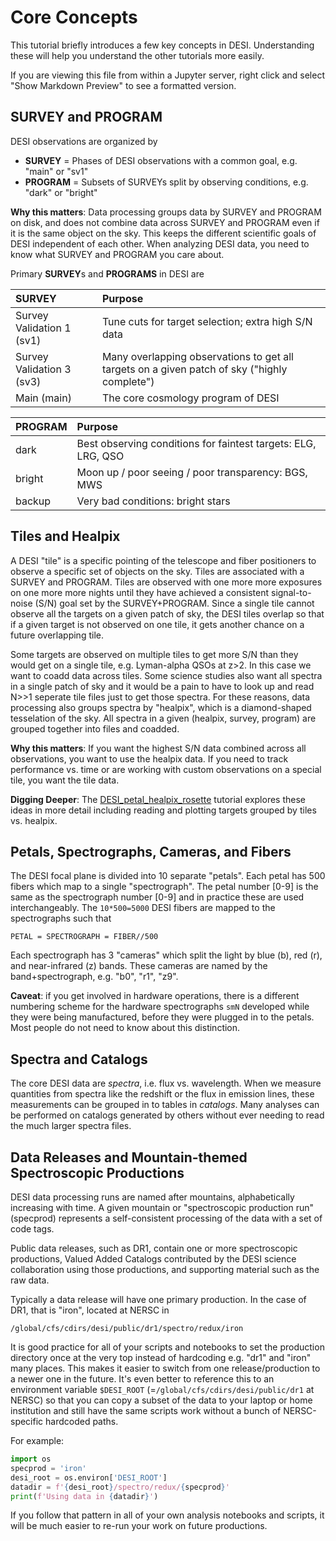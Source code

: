 # Core Concepts

This tutorial briefly introduces a few key concepts in DESI.
Understanding these will help you understand the other tutorials more easily.

If you are viewing this file from within a Jupyter server,
right click and select "Show Markdown Preview" to see a formatted version.

## SURVEY and PROGRAM

DESI observations are organized by
  * **SURVEY** = Phases of DESI observations with a common goal, e.g. "main" or "sv1"
  * **PROGRAM** = Subsets of SURVEYs split by observing conditions, e.g. "dark" or "bright"

**Why this matters**: Data processing groups data by SURVEY and PROGRAM on disk,
and does not combine data across SURVEY and PROGRAM even if it is the same
object on the sky.  This keeps the different scientific goals of DESI
independent of each other.  When analyzing DESI data, you need to know what
SURVEY and PROGRAM you care about.

Primary **SURVEY**s and **PROGRAMS** in DESI are

| SURVEY | Purpose |
| :---- | :--- |
| Survey Validation 1 (sv1) | Tune cuts for target selection; extra high S/N data |
| Survey Validation 3 (sv3) | Many overlapping observations to get all targets on a given patch of sky ("highly complete") |
| Main (main)               | The core cosmology program of DESI |

| PROGRAM | Purpose |
| :----  | :--- |
| dark   | Best observing conditions for faintest targets: ELG, LRG, QSO |
| bright | Moon up / poor seeing / poor transparency: BGS, MWS |
| backup | Very bad conditions: bright stars |

## Tiles and Healpix

A DESI "tile" is a specific pointing of the telescope and fiber positioners to
observe a specific set of objects on the sky.  Tiles are associated with a
SURVEY and PROGRAM.  Tiles are observed with one more more exposures on
one more more nights until they have achieved a consistent signal-to-noise (S/N) goal
set by the SURVEY+PROGRAM. Since a single tile cannot observe all the targets on
a given patch of sky, the DESI tiles overlap so that if a given target is not observed
on one tile, it gets another chance on a future overlapping tile.

Some targets are observed on multiple tiles to get more S/N than they would get on
a single tile, e.g. Lyman-alpha QSOs at z>2.  In this case we want to coadd data
across tiles. Some science studies also want all spectra in a single patch of sky
and it would be a pain to have to look up and read N>>1 seperate tile files just to
get those spectra.  For these reasons, data processing also groups spectra by
"healpix", which is a diamond-shaped tesselation of the sky.  All spectra in a given (healpix, survey, program) are grouped together into files and coadded.

**Why this matters**: If you want the highest S/N data combined across all observations, you want to use the healpix data.  If you need to track performance vs. time or are working with
custom observations on a special tile, you want the tile data.

**Digging Deeper**: The [DESI_petal_healpix_rosette](EDR/DESI_petal_healpix_rosette.ipynb) tutorial explores these ideas in more detail including reading and plotting targets grouped by tiles vs. healpix.


## Petals, Spectrographs, Cameras, and Fibers

The DESI focal plane is divided into 10 separate "petals".
Each petal has 500 fibers which map to a single "spectrograph".
The petal number [0-9] is the same as the spectrograph number [0-9]
and in practice these are used interchangeably.
The `10*500=5000` DESI fibers are mapped to the spectrographs such that
```
PETAL = SPECTROGRAPH = FIBER//500
```

Each spectrograph has 3 "cameras" which split the light by blue (b), red (r), and near-infrared (z) bands.  These cameras are named by the band+spectrograph, e.g. "b0", "r1", "z9".


**Caveat**: if you get involved in hardware operations, there is a different numbering
scheme for the hardware spectrographs `smN` developed while they were being manufactured,
before they were plugged in to the petals.  Most people do not need to know about this
distinction.

## Spectra and Catalogs

The core DESI data are *spectra*, i.e. flux vs. wavelength.
When we measure quantities from spectra like the redshift or the flux in emission lines,
these measurements can be grouped in to tables in *catalogs*.  Many analyses can be
performed on catalogs generated by others without ever needing to read the much larger spectra files.

## Data Releases and Mountain-themed Spectroscopic Productions

DESI data processing runs are named after mountains, alphabetically increasing with time.
A given mountain or "spectroscopic production run" (specprod) represents a self-consistent
processing of the data with a set of code tags.

Public data releases, such as DR1, contain one or more spectroscopic productions, Valued Added Catalogs contributed
by the DESI science collaboration using those productions, and supporting material such as the raw data.

Typically a data release will have one primary production.  In the case of DR1, that is "iron", located at NERSC in

```
/global/cfs/cdirs/desi/public/dr1/spectro/redux/iron
```

It is good practice for all of your scripts and notebooks to set the production directory once at the very top instead of hardcoding e.g. "dr1" and "iron" many places.  This makes it easier to switch from one release/production to a newer one in the future.  It's even better to reference this to an environment variable `$DESI_ROOT` (=`/global/cfs/cdirs/desi/public/dr1` at NERSC) so that you can copy a subset of the data to your laptop or home institution and still have the same scripts work without a bunch of NERSC-specific hardcoded paths.

For example:

```python
import os
specprod = 'iron'
desi_root = os.environ['DESI_ROOT']
datadir = f'{desi_root}/spectro/redux/{specprod}'
print(f'Using data in {datadir}')
```

If you follow that pattern in all of your own analysis notebooks and scripts, it will be much easier to re-run your
work on future productions.
